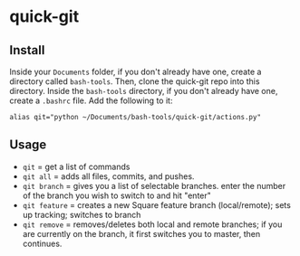 # quick-git #

## Install ##

Inside your `Documents` folder, if you don't already have one, create a directory called `bash-tools`.  Then, clone the quick-git repo into this directory.  Inside the `bash-tools` directory, if you don't already have one, create a `.bashrc` file.  Add the following to it:

```
alias qit="python ~/Documents/bash-tools/quick-git/actions.py"
```

## Usage ##

- `qit` = get a list of commands
-  `qit all` = adds all files, commits, and pushes.
- `qit branch` = gives you a list of selectable branches.  enter the number of the branch you wish to switch to and hit "enter"
- `qit feature` = creates a new Square feature branch (local/remote); sets up tracking; switches to branch
- `qit remove` = removes/deletes both local and remote branches; if you are currently on the branch, it first switches you to master, then continues.